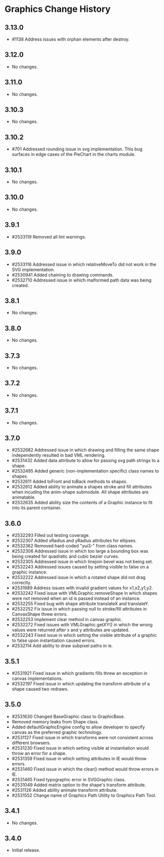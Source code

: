 Graphics Change History
=======================

3.13.0
------

* #1138 Address issues with orphan elements after destroy.   

3.12.0
------

* No changes.

3.11.0
------

* No changes.

3.10.3
------

* No changes.

3.10.2
------

  * #701 Addressed rounding issue in svg implementation. This bug surfaces in edge cases of the PieChart in the charts module.

3.10.1
------

* No changes.

3.10.0
------

* No changes.

3.9.1
-----

  * #2533119 Removed all lint warnings.

3.9.0
-----

  * #2533116 Addressed issue in which relativeMoveTo did not work in the SVG implementation.
  * #2530941 Added chaining to drawing commands.
  * #2532710 Addressed issue in which malformed path data was being created.

3.8.1
-----

  * No changes.

3.8.0
-----

  * No changes.

3.7.3
-----

  * No changes.

3.7.2
-----

  * No changes.

3.7.1
-----

  * No changes.

3.7.0
-----

  * #2532682 Addressed issue in which drawing and filling the same shape independently resulted in bad VML rendering.
  * #2531432 Added data attribute to allow for passing svg path strings to a shape.
  * #2532495 Added generic (non-implementation specific) class names to shapes.
  * #2532611 Added toFront and toBack methods to shapes.
  * #2532612 Added ability to animate a shapes stroke and fill attributes when incuding the anim-shape submodule. All shape attributes are animatable.
  * #2532635 Added ability size the contents of a Graphic instance to fit into its parent container.

3.6.0
-----

  * #2532293 Filled out testing coverage.
  * #2532307 Added xRadius and yRadius attributes for ellipses.
  * #2532362 Removed hard-coded "yui3-" from class names.
  * #2532306 Addressed issue in which too large a bounding box was being created for quadratic and cubic bezier curves.
  * #2532305 Addressed issue in which linejoin bevel was not being set.
  * #2532243 Addressed issues caused by setting visible to false on a graphic instance.
  * #2532222 Addressed issue in which a rotated shape did not drag correctly.
  * #2531989 Address issues with invalid gradient values for x1,x2,y1,y2.
  * #2532242 Fixed issue with VMLGraphic.removeShape in which shapes were not removed when an id is passed instead of an instance.
  * #2532255 Fixed bug with shape attribute translateX and translateY.
  * #2532252 Fix issue in which passing null to stroke/fill attributes in CanvasShape threw errors.
  * #2532253 Implement clear method in canvas graphic.
  * #2532272 Fixed issues with VMLGraphic.getXY() in which the wrong values were returned after x and y attributes are updated.
  * #2532243 Fixed issue in which setting the visible attribute of a graphic to false upon instantiation caused errors.
  * #2532114 Add ability to draw subpixel paths in ie.

3.5.1
-----

  * #2531921 Fixed issue in which gradients fills threw an exception in canvas implementations.
  * #2532197 Fixed issue in which updating the transform attribute of a shape caused two redraws.

3.5.0
-----

  * #2531630 Changed BaseGraphic class to GraphicBase.
  * Removed memory leaks from Shape class.
  * Added defaultGraphicEngine config to allow developer to specify canvas as the preferred graphic technology.
  * #2531127 Fixed issue in which transforms were not consistent across different browsers.
  * #2531230 Fixed issue in which setting visible at instantiation would throw an error for a shape.
  * #2531359 Fixed issue in which setting attributes in IE would throw errors.
  * #2531460 Fixed issue in which the clear() method would throw errors in IE.
  * #2531465 Fixed typographic error in SVGGraphic class.
  * #2531049 Added matrix option to the shape's transform attribute.
  * #2531126 Added ability animate transform attribute.
  * #2531552 Change name of Graphics Path Utility to Graphics Path Tool.

3.4.1
-----

  * No changes.


3.4.0
-----

  * Initial release.
